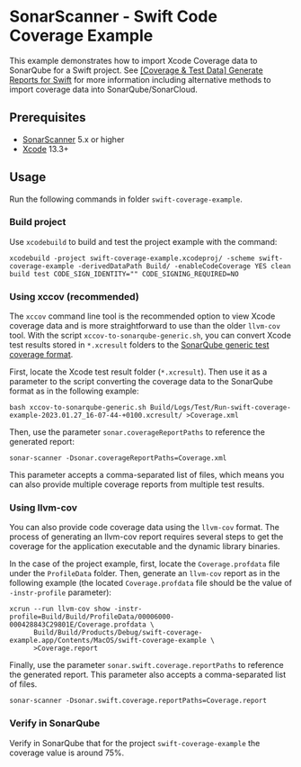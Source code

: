 # SonarScanner - Swift Code Coverage Example

This example demonstrates how to import Xcode Coverage data to SonarQube for a Swift project. See [[Coverage & Test Data] Generate Reports for Swift](https://community.sonarsource.com/t/coverage-test-data-generate-reports-for-swift/9700) for more information including alternative methods to import coverage data into SonarQube/SonarCloud.

## Prerequisites
* [SonarScanner](https://docs.sonarsource.com/sonarqube/latest/analyzing-source-code/scanners/sonarscanner/) 5.x or higher
* [Xcode](https://developer.orange.com/xcode/) 13.3+

## Usage

Run the following commands in folder `swift-coverage-example`.

### Build project

Use `xcodebuild` to build and test the project example with the command:

```shell
xcodebuild -project swift-coverage-example.xcodeproj/ -scheme swift-coverage-example -derivedDataPath Build/ -enableCodeCoverage YES clean build test CODE_SIGN_IDENTITY="" CODE_SIGNING_REQUIRED=NO
```

### Using xccov (recommended)

The `xccov` command line tool is the recommended option to view Xcode coverage
data and is more straightforward to use than the older `llvm-cov` tool. With
the script `xccov-to-sonarqube-generic.sh`, you can convert Xcode test results
stored in `*.xcresult` folders to the [SonarQube generic test coverage format](https://docs.sonarsource.com/sonarqube/latest/analyzing-source-code/test-coverage/generic-test-data/).

First, locate the Xcode test result folder (`*.xcresult`). Then use it as a parameter to the script converting the coverage data to the SonarQube format as in the following example:

```shell
bash xccov-to-sonarqube-generic.sh Build/Logs/Test/Run-swift-coverage-example-2023.01.27_16-07-44-+0100.xcresult/ >Coverage.xml
```

Then, use the parameter `sonar.coverageReportPaths` to reference the generated report:

```shell
sonar-scanner -Dsonar.coverageReportPaths=Coverage.xml
```

This parameter accepts a comma-separated list of files, which means you can also provide multiple coverage reports from multiple test results.

### Using llvm-cov 

You can also provide code coverage data using the `llvm-cov` format. The
process of generating an llvm-cov report requires several steps to get the
coverage for the application executable and the dynamic library binaries.

In the case of the project example, first, locate the `Coverage.profdata` file
under the `ProfileData` folder. Then, generate an `llvm-cov` report as in the
following example (the located `Coverage.profdata` file should be the value of `-instr-profile` parameter):

```shell
xcrun --run llvm-cov show -instr-profile=Build/Build/ProfileData/00006000-000428843C29801E/Coverage.profdata \
      Build/Build/Products/Debug/swift-coverage-example.app/Contents/MacOS/swift-coverage-example \
      >Coverage.report
```

Finally, use the parameter `sonar.swift.coverage.reportPaths` to reference the generated report. This parameter also accepts a comma-separated list of files.

```shell
sonar-scanner -Dsonar.swift.coverage.reportPaths=Coverage.report
```

### Verify in SonarQube

Verify in SonarQube that for the project `swift-coverage-example` the coverage value is around 75%.
